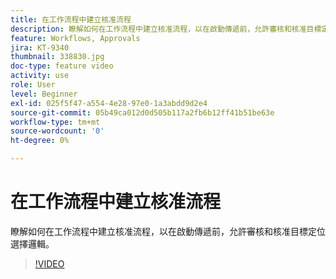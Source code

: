 ```yaml
---
title: 在工作流程中建立核准流程
description: 瞭解如何在工作流程中建立核准流程，以在啟動傳遞前，允許審核和核准目標定位選擇邏輯。
feature: Workflows, Approvals
jira: KT-9340
thumbnail: 338830.jpg
doc-type: feature video
activity: use
role: User
level: Beginner
exl-id: 025f5f47-a554-4e28-97e0-1a3abdd9d2e4
source-git-commit: 05b49ca012d0d505b117a2fb6b12ff41b51be63e
workflow-type: tm+mt
source-wordcount: '0'
ht-degree: 0%

---
```


# 在工作流程中建立核准流程

瞭解如何在工作流程中建立核准流程，以在啟動傳遞前，允許審核和核准目標定位選擇邏輯。

>[!VIDEO](https://video.tv.adobe.com/v/338830?quality=12&learn=on)
